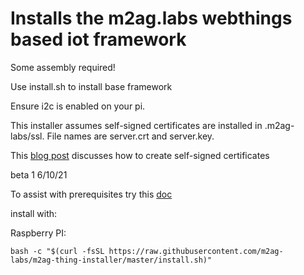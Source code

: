 # Installs the m2ag.labs webthings based iot framework

Some assembly required!

Use install.sh to install base framework

Ensure i2c is enabled on your pi.

This installer assumes self-signed certificates are installed in .m2ag-labs/ssl. File names are server.crt and server.key.

This [blog post](https://m2aglabs.com/2020/03/13/securing-local-iot-devices/) discusses how to create self-signed certificates

beta 1 6/10/21

To assist with prerequisites try this [doc](https://docs.google.com/document/d/1IOkm031a4Nz10pL8d6RLf2KLE6ad4fCZOHY0flHtfXE/edit?usp=sharing)

install with:

Raspberry PI:
```
bash -c "$(curl -fsSL https://raw.githubusercontent.com/m2ag-labs/m2ag-thing-installer/master/install.sh)"
```


